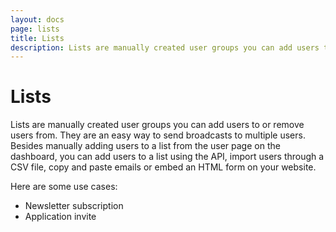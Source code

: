 ```yaml
---
layout: docs
page: lists
title: Lists
description: Lists are manually created user groups you can add users to or remove users from. You can use lists for newsletters and related campaigns.
---
```

# Lists

Lists are manually created user groups you can add users to or remove users from. They are an easy way to send broadcasts to multiple users. Besides manually adding users to a list from the user page on the dashboard, you can add users to a list using the API, import users through a CSV file, copy and paste emails or embed an HTML form on your website. 

Here are some use cases:
- Newsletter subscription
- Application invite
